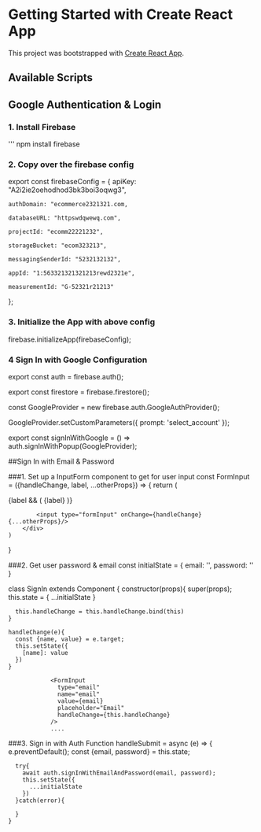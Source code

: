 # Getting Started with Create React App

This project was bootstrapped with [Create React App](https://github.com/facebook/create-react-app).

## Available Scripts

## Google Authentication & Login
### 1. Install Firebase
''' npm install firebase

### 2. Copy over the firebase config
export const firebaseConfig = {
    apiKey: "A2i2ie2oehodhod3bk3boi3oqwg3",

    authDomain: "ecommerce2321321.com,

    databaseURL: "httpswdqwewq.com",

    projectId: "ecomm22221232",

    storageBucket: "ecom323213",

    messagingSenderId: "5232132132",

    appId: "1:563321321321213rewd2321e",

    measurementId: "G-52321r21213"

  };

### 3. Initialize the App with above config
firebase.initializeApp(firebaseConfig);

### 4 Sign In with Google Configuration
export const auth = firebase.auth();

export const firestore = firebase.firestore();


const GoogleProvider = new firebase.auth.GoogleAuthProvider();

GoogleProvider.setCustomParameters({ prompt: 'select_account' });

export const signInWithGoogle = () => auth.signInWithPopup(GoogleProvider);


##Sign In with Email & Password


###1. Set up a InputForm component to get for user input
const FormInput = ({handleChange, label, ...otherProps}) => {
    return (
        <div className="formRow">
            {label && (
                <label>
                    {label}
                </label>
            )}

            <input type="formInput" onChange={handleChange} {...otherProps}/>
        </div>
    )
}


###2. Get user password & email
const initialState = {
  email: '',
  password: ''
}

class SignIn extends Component {
    constructor(props){
      super(props);
      this.state = {
        ...initialState
      }

      this.handleChange = this.handleChange.bind(this)
    }

    handleChange(e){
      const {name, value} = e.target;
      this.setState({
        [name]: value
      })
    }
<form onSubmit={this.handleSubmit}>

                <FormInput
                  type="email"
                  name="email"
                  value={email}
                  placeholder="Email"
                  handleChange={this.handleChange}
                />
                ....


###3. Sign in with Auth Function
handleSubmit = async (e) => {
      e.preventDefault();
      const {email, password} = this.state;

      try{
        await auth.signInWithEmailAndPassword(email, password);
        this.setState({
          ...initialState
        })
      }catch(error){
        
      }
    }

